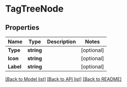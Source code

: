 # TagTreeNode

## Properties

Name | Type | Description | Notes
------------ | ------------- | ------------- | -------------
**Type** | **string** |  | [optional] 
**Icon** | **string** |  | [optional] 
**Label** | **string** |  | [optional] 

[[Back to Model list]](../README.md#documentation-for-models) [[Back to API list]](../README.md#documentation-for-api-endpoints) [[Back to README]](../README.md)



